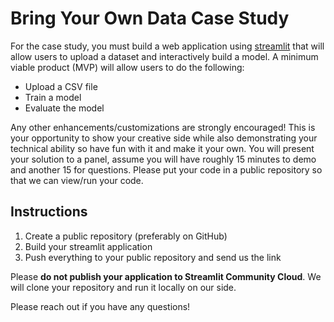 # Bring Your Own Data Case Study

For the case study, you must build a web application using [streamlit](https://streamlit.io/) that will allow users to upload a dataset and interactively build a model. A minimum viable product (MVP) will allow users to do the following:

- Upload a CSV file
- Train a model
- Evaluate the model

Any other enhancements/customizations are strongly encouraged! This is your opportunity to show your creative side while also demonstrating your technical ability so have fun with it and make it your own. You will present your solution to a panel, assume you will have roughly 15 minutes to demo and another 15 for questions. Please put your code in a public repository so that we can view/run your code.

## Instructions

1. Create a public repository (preferably on GitHub)
2. Build your streamlit application
3. Push everything to your public repository and send us the link

Please __do not publish your application to Streamlit Community Cloud__. We will clone your repository and run it locally on our side. 

Please reach out if you have any questions!
